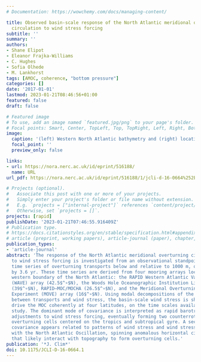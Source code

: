```yaml
---
# Documentation: https://wowchemy.com/docs/managing-content/

title: Observed basin-scale response of the North Atlantic meridional overturning
  circulation to wind stress forcing
subtitle: ''
summary: ''
authors:
- Shane Elipot
- Eleanor Frajka-Williams
- C. Hughes
- Sofia Olhede
- M. Lankhorst
tags: [AMOC, coherence, "bottom pressure"]
categories: []
date: '2017-01-01'
lastmod: 2023-01-21T08:46:56+01:00
featured: false
draft: false

# Featured image
# To use, add an image named `featured.jpg/png` to your page's folder.
# Focal points: Smart, Center, TopLeft, Top, TopRight, Left, Right, BottomLeft, Bottom, BottomRight.
image:
  caption: '(left) Western North Atlantic bathymetry and (right) locations of western boundary arrays used to derive western boundary overturning transports. At (left) the black longitude– latitude boxes delineate the close-ups at (right); (top)–(bottom) from north to south, these are RAPID WAVE Line B, Woods Hole Line W, RAPID–MOC/MOCHA (west moorings only), and MOVE array (west moorings only). '
  focal_point: ''
  preview_only: false

links:
- url: https://nora.nerc.ac.uk/id/eprint/516188/
  name: URL
url_pdf: https://nora.nerc.ac.uk/id/eprint/516188/1/jcli-d-16-0664%252E1.pdf

# Projects (optional).
#   Associate this post with one or more of your projects.
#   Simply enter your project's folder or file name without extension.
#   E.g. `projects = ["internal-project"]` references `content/project/deep-learning/index.md`.
#   Otherwise, set `projects = []`.
projects: [rapid]
publishDate: '2023-01-21T07:46:55.916409Z'
# Publication type.
# https://docs.citationstyles.org/en/stable/specification.html#appendix-iii-types
# article (preprint, working papers), article-journal (paper), chapter, dataset, document (catch all), motion_picture (video), post (post on online forum), post-weblog (post on blog), report (technical report, with container-title for chapter within larger report), software, thesis, citation-key (bibtex key) or citation-label (Ferr78, formatted as output label), doi, event-title (name of event), event-place (geographic location), keyword, language (e.g., en or de), license (copyright information), note (descriptive note), publisher, title, t
publication_types:
- 'article-journal'
abstract: 'The response of the North Atlantic meridional overturning circulation (MOC)
  to wind stress forcing is investigated from an observational standpoint, using four
  time series of overturning transports below and relative to 1000 m, overlapping
  by 3.6 yr. These time series are derived from four mooring arrays located on the
  western boundary of the North Atlantic: the RAPID Western Atlantic Variability Experiment
  (WAVE) array (42.5$^∘$N), the Woods Hole Oceanographic Institution Line W array
  (39$^∘$N), RAPID–MOC/MOCHA (26.5$^∘$N), and the Meridional Overturning Variability
  Experiment (MOVE) array (16$^∘$N). Using modal decompositions of the analytic cross-correlation
  between transports and wind stress, the basin-scale wind stress is shown to significantly
  drive the MOC coherently at four latitudes, on the time scales available for this
  study. The dominant mode of covariance is interpreted as rapid barotropic oceanic
  adjustments to wind stress forcing, eventually forming two counterrotating Ekman
  overturning cells centered on the tropics and subtropical gyre. A second mode of
  covariance appears related to patterns of wind stress and wind stress curl associated
  with the North Atlantic Oscillation, spinning anomalous horizontal circulations
  that likely interact with topography to form overturning cells.'
publication: '*J. Clim*'
doi: 10.1175/JCLI-D-16-0664.1
---
```

